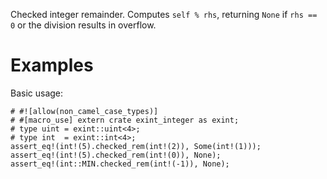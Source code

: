 Checked integer remainder. Computes `self % rhs`,
returning `None` if `rhs == 0` or the division results in overflow.

# Examples

Basic usage:

```
# #![allow(non_camel_case_types)]
# #[macro_use] extern crate exint_integer as exint;
# type uint = exint::uint<4>;
# type int  = exint::int<4>;
assert_eq!(int!(5).checked_rem(int!(2)), Some(int!(1)));
assert_eq!(int!(5).checked_rem(int!(0)), None);
assert_eq!(int::MIN.checked_rem(int!(-1)), None);
```
